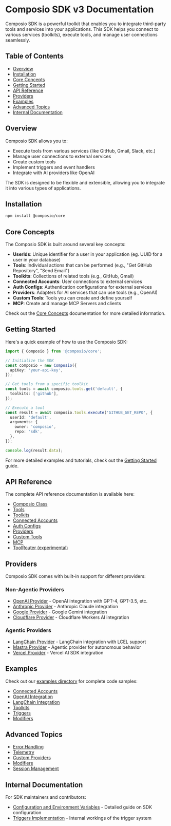 # Composio SDK v3 Documentation

Composio SDK is a powerful toolkit that enables you to integrate third-party tools and services into your applications. This SDK helps you connect to various services (toolkits), execute tools, and manage user connections seamlessly.

## Table of Contents

- [Overview](#overview)
- [Installation](#installation)
- [Core Concepts](#core-concepts)
- [Getting Started](#getting-started)
- [API Reference](#api-reference)
- [Providers](#providers)
- [Examples](#examples)
- [Advanced Topics](#advanced-topics)
- [Internal Documentation](#internal-documentation)

## Overview

Composio SDK allows you to:

- Execute tools from various services (like GitHub, Gmail, Slack, etc.)
- Manage user connections to external services
- Create custom tools
- Implement triggers and event handlers
- Integrate with AI providers like OpenAI

The SDK is designed to be flexible and extensible, allowing you to integrate it into various types of applications.

## Installation

```bash
npm install @composio/core
```

## Core Concepts

The Composio SDK is built around several key concepts:

- **UserIds**: Unique identifier for a user in your application (eg. UUID for a user in your database)
- **Tools**: Individual actions that can be performed (e.g., "Get GitHub Repository", "Send Email")
- **Toolkits**: Collections of related tools (e.g., GitHub, Gmail)
- **Connected Accounts**: User connections to external services
- **Auth Configs**: Authentication configurations for external services
- **Providers**: Adapters for AI services that can use tools (e.g., OpenAI)
- **Custom Tools**: Tools you can create and define yourself
- **MCP**: Create and manage MCP Servers and clients

Check out the [Core Concepts](./core-concepts.md) documentation for more detailed information.

## Getting Started

Here's a quick example of how to use the Composio SDK:

```typescript
import { Composio } from '@composio/core';

// Initialize the SDK
const composio = new Composio({
  apiKey: 'your-api-key',
});

// Get tools from a specific toolkit
const tools = await composio.tools.get('default', {
  toolkits: ['github'],
});

// Execute a tool
const result = await composio.tools.execute('GITHUB_GET_REPO', {
  userId: 'default',
  arguments: {
    owner: 'composio',
    repo: 'sdk',
  },
});

console.log(result.data);
```

For more detailed examples and tutorials, check out the [Getting Started](./getting-started.md) guide.

## API Reference

The complete API reference documentation is available here:

- [Composio Class](./api/composio.md)
- [Tools](./api/tools.md)
- [Toolkits](./api/toolkits.md)
- [Connected Accounts](./api/connected-accounts.md)
- [Auth Configs](./api/auth-configs.md)
- [Providers](./api/providers.md)
- [Custom Tools](./api/custom-tools.md)
- [MCP](./api/mcp.md)
- [ToolRouter (experimental)](./api/tool-router.experimental.md)

## Providers

Composio SDK comes with built-in support for different providers:

### Non-Agentic Providers

- [OpenAI Provider](../packages/providers/openai/README.md) - OpenAI integration with GPT-4, GPT-3.5, etc.
- [Anthropic Provider](../packages/providers/anthropic/README.md) - Anthropic Claude integration
- [Google Provider](../packages/providers/google/README.md) - Google Gemini integration
- [Cloudflare Provider](../packages/providers/cloudflare/README.md) - Cloudflare Workers AI integration

### Agentic Providers

- [LangChain Provider](../packages/providers/langchain/README.md) - LangChain integration with LCEL support
- [Mastra Provider](../packages/providers/mastra/README.md) - Agentic provider for autonomous behavior
- [Vercel Provider](../packages/providers/vercel/README.md) - Vercel AI SDK integration

## Examples

Check out our [examples directory](../examples) for complete code samples:

- [Connected Accounts](../examples/connected-accounts)
- [OpenAI Integration](../examples/openai)
- [LangChain Integration](../examples/langchain)
- [Toolkits](../examples/toolkits)
- [Triggers](../examples/triggers)
- [Modifiers](../examples/modifiers)

## Advanced Topics

- [Error Handling](./advanced/error-handling.md)
- [Telemetry](./advanced/telemetry.md)
- [Custom Providers](./advanced/custom-providers.md)
- [Modifiers](./advanced/modifiers.md)
- [Session Management](./advanced/session-management.md)

## Internal Documentation

For SDK maintainers and contributors:

- [Configuration and Environment Variables](./internal/configuration.md) - Detailed guide on SDK configuration
- [Triggers Implementation](./internal/triggers.md) - Internal workings of the trigger system

